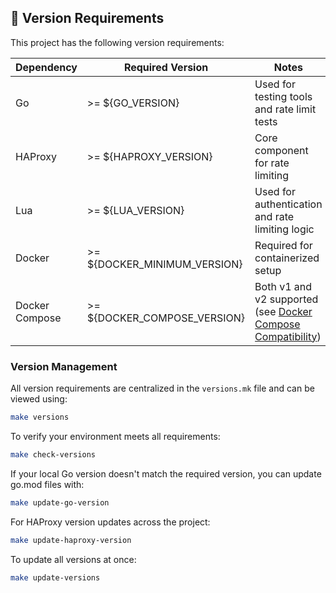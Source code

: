 ## 🔧 **Version Requirements**

This project has the following version requirements:

| Dependency | Required Version | Notes |
|------------|------------------|-------|
| Go | >= ${GO_VERSION} | Used for testing tools and rate limit tests |
| HAProxy | >= ${HAPROXY_VERSION} | Core component for rate limiting |
| Lua | >= ${LUA_VERSION} | Used for authentication and rate limiting logic |
| Docker | >= ${DOCKER_MINIMUM_VERSION} | Required for containerized setup |
| Docker Compose | >= ${DOCKER_COMPOSE_VERSION} | Both v1 and v2 supported (see [Docker Compose Compatibility](#-docker-compose-compatibility)) |

### **Version Management**

All version requirements are centralized in the `versions.mk` file and can be viewed using:

```bash
make versions
```

To verify your environment meets all requirements:

```bash
make check-versions
```

If your local Go version doesn't match the required version, you can update go.mod files with:

```bash
make update-go-version
```

For HAProxy version updates across the project:

```bash
make update-haproxy-version
```

To update all versions at once:

```bash
make update-versions
```
